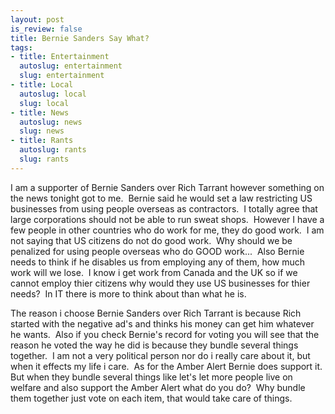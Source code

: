 ```yaml
--- 
layout: post
is_review: false
title: Bernie Sanders Say What?
tags: 
- title: Entertainment
  autoslug: entertainment
  slug: entertainment
- title: Local
  autoslug: local
  slug: local
- title: News
  autoslug: news
  slug: news
- title: Rants
  autoslug: rants
  slug: rants
---
```


I am a supporter of Bernie Sanders over Rich Tarrant however something on the news tonight got to me.  Bernie said he would set a law restricting US businesses from using people overseas as contractors.  I totally agree that large corporations should not be able to run sweat shops.  However I have a few people in other countries who do work for me, they do good work.  I am not saying that US citizens do not do good work.  Why should we be penalized for using people overseas who do GOOD work...  Also Bernie needs to think if he disables us from employing any of them, how much work will we lose.  I know i get work from Canada and the UK so if we cannot employ thier citizens why would they use US businesses for thier needs?  In IT there is more to think about than what he is. 

The reason i choose Bernie Sanders over Rich Tarrant is because Rich started with the negative ad's and thinks his money can get him whatever he wants.  Also if you check Bernie's record for voting you will see that the reason he voted the way he did is because they bundle several things together.  I am not a very political person nor do i really care about it, but when it effects my life i care.  As for the Amber Alert Bernie does support it.  But when they bundle several things like let's let more people live on welfare and also support the Amber Alert what do you do?  Why bundle them together just vote on each item, that would take care of things.

 
